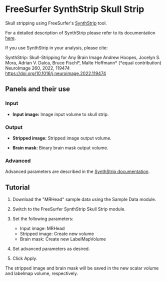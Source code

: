 # FreeSurfer SynthStrip Skull Strip

Skull stripping using FreeSurfer's [SynthStrip](https://surfer.nmr.mgh.harvard.edu/docs/synthstrip) tool.

For a detailed description of SynthStrip please refer to its documentation <a href="https://surfer.nmr.mgh.harvard.edu/docs/synthstrip">here</a>.

If you use SynthStrip in your analysis, please cite:

SynthStrip: Skull-Stripping for Any Brain Image
Andrew Hoopes, Jocelyn S. Mora, Adrian V. Dalca, Bruce Fischl*, Malte Hoffmann* (*equal contribution)
NeuroImage 260, 2022, 119474
https://doi.org/10.1016/j.neuroimage.2022.119474

## Panels and their use

### Input

- **Input image:** Image input volume to skull strip.

### Output

- **Stripped image:** Stripped image output volume.

- **Brain mask:** Binary brain mask output volume.

### Advanced

Advanced parameters are described in the [SynthStrip documentation](https://surfer.nmr.mgh.harvard.edu/fswiki/synthstrip).

## Tutorial

1. Download the "MRHead" sample data using the Sample Data module.

2. Switch to the FreeSurfer SynthStrip Skull Strip module.

3. Set the following parameters:
    - Input image: MRHead
    - Stripped image: Create new volume
    - Brain mask: Create new LabelMapVolume

4. Set advanced parameters as desired.

5. Click Apply.

The stripped image and brain mask will be saved in the new scalar volume and labelmap volume, respectively.
